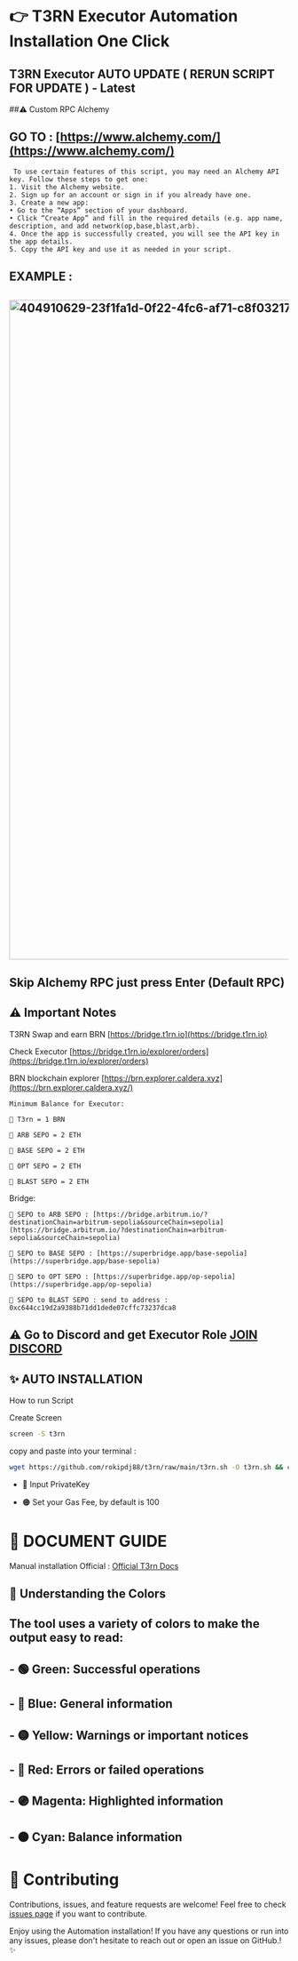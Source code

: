 # 👉 T3RN Executor Automation Installation One Click
      
 ## T3RN Executor AUTO UPDATE ( RERUN SCRIPT FOR UPDATE ) - Latest

##⚠️ Custom RPC Alchemy

## GO TO : [https://www.alchemy.com/](https://www.alchemy.com/)
      
     To use certain features of this script, you may need an Alchemy API key. Follow these steps to get one:
	1. Visit the Alchemy website.
	2. Sign up for an account or sign in if you already have one.
	3. Create a new app:
	• Go to the “Apps” section of your dashboard.
	• Click “Create App” and fill in the required details (e.g. app name, description, and add network(op,base,blast,arb).
	4. Once the app is successfully created, you will see the API key in the app details.
	5. Copy the API key and use it as needed in your script.
## EXAMPLE :
## <img width="1187" alt="404910629-23f1fa1d-0f22-4fc6-af71-c8f03217262c" src="https://github.com/user-attachments/assets/4eefb56c-8828-409a-acd1-aa882b85268e" />


## Skip Alchemy RPC just press Enter (Default RPC)


## ⚠️ Important Notes

T3RN Swap and earn BRN [https://bridge.t1rn.io](https://bridge.t1rn.io)

Check Executor [https://bridge.t1rn.io/explorer/orders](https://bridge.t1rn.io/explorer/orders)

BRN blockchain explorer [https://brn.explorer.caldera.xyz](https://brn.explorer.caldera.xyz/)

	Minimum Balance for Executor:

	🔴 T3rn = 1 BRN

	🔴 ARB SEPO = 2 ETH

	🔴 BASE SEPO = 2 ETH

	🔴 OPT SEPO = 2 ETH

	🔴 BLAST SEPO = 2 ETH

Bridge:

	🔴 SEPO to ARB SEPO : [https://bridge.arbitrum.io/?destinationChain=arbitrum-sepolia&sourceChain=sepolia](https://bridge.arbitrum.io/?destinationChain=arbitrum-sepolia&sourceChain=sepolia)

	🔴 SEPO to BASE SEPO : [https://superbridge.app/base-sepolia](https://superbridge.app/base-sepolia)

	🔴 SEPO to OPT SEPO : [https://superbridge.app/op-sepolia](https://superbridge.app/op-sepolia)

	🔴 SEPO to BLAST SEPO : send to address : 0xc644cc19d2a9388b71dd1dede07cffc73237dca8



## ⚠️ Go to Discord and get Executor Role [JOIN DISCORD](https://discord.com/invite/S5kHFQTtp6)

## ✨ AUTO INSTALLATION

How to run Script

Create Screen
```bash
screen -S t3rn
```

copy and paste into your terminal :

```bash
wget https://github.com/rokipdj88/t3rn/raw/main/t3rn.sh -O t3rn.sh && chmod +x t3rn.sh && ./t3rn.sh
```

- 🔐 Input PrivateKey

- 🟠 Set your Gas Fee, by default is 100

# 📝 DOCUMENT GUIDE

Manual installation Official : [Official T3rn Docs](https://docs.t3rn.io/executor/become-an-executor/binary-setup)



## 🎨 Understanding the Colors

##  The tool uses a variety of colors to make the output easy to read:

## - 🟢 Green: Successful operations
## - 🔵 Blue: General information
## - 🟡 Yellow: Warnings or important notices
## - 🔴 Red: Errors or failed operations
## - 🟣 Magenta: Highlighted information
## - 🟠 Cyan: Balance information


# 🤝 Contributing

Contributions, issues, and feature requests are welcome! Feel free to check [issues page](https://github.com/yourusername/t3rn/issues) if you want to contribute.


Enjoy using the Automation installation! If you have any questions or run into any issues, please don't hesitate to reach out or open an issue on GitHub.! ✨
